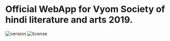 # Official WebApp for Vyom Society of hindi literature and arts 2019.

 ![version](https://img.shields.io/badge/version-1.0.0-blue.svg)  ![license](https://img.shields.io/badge/license-MIT-blue.svg) 